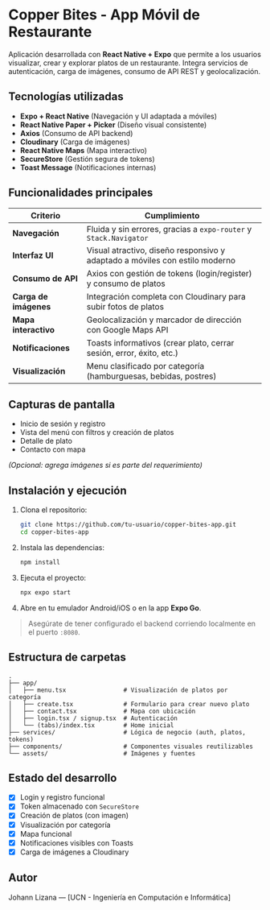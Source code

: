 # Copper Bites - App Móvil de Restaurante

Aplicación desarrollada con **React Native + Expo** que permite a los usuarios visualizar, crear y explorar platos de un restaurante. Integra servicios de autenticación, carga de imágenes, consumo de API REST y geolocalización.

## Tecnologías utilizadas

- **Expo + React Native** (Navegación y UI adaptada a móviles)
- **React Native Paper + Picker** (Diseño visual consistente)
- **Axios** (Consumo de API backend)
- **Cloudinary** (Carga de imágenes)
- **React Native Maps** (Mapa interactivo)
- **SecureStore** (Gestión segura de tokens)
- **Toast Message** (Notificaciones internas)

## Funcionalidades principales

| Criterio                  | Cumplimiento                                                                 |
|--------------------------|------------------------------------------------------------------------------|
| **Navegación**           | Fluida y sin errores, gracias a `expo-router` y `Stack.Navigator`           |
| **Interfaz UI**          | Visual atractivo, diseño responsivo y adaptado a móviles con estilo moderno |
| **Consumo de API**       | Axios con gestión de tokens (login/register) y consumo de platos            |
| **Carga de imágenes**    | Integración completa con Cloudinary para subir fotos de platos              |
| **Mapa interactivo**     | Geolocalización y marcador de dirección con Google Maps API                |
| **Notificaciones**       | Toasts informativos (crear plato, cerrar sesión, error, éxito, etc.)        |
| **Visualización**        | Menu clasificado por categoría (hamburguesas, bebidas, postres)             |

## Capturas de pantalla

- Inicio de sesión y registro
- Vista del menú con filtros y creación de platos
- Detalle de plato
- Contacto con mapa

*(Opcional: agrega imágenes si es parte del requerimiento)*

## Instalación y ejecución

1. Clona el repositorio:
   ```bash
   git clone https://github.com/tu-usuario/copper-bites-app.git
   cd copper-bites-app
   ```

2. Instala las dependencias:
   ```bash
   npm install
   ```

3. Ejecuta el proyecto:
   ```bash
   npx expo start
   ```

4. Abre en tu emulador Android/iOS o en la app **Expo Go**.

> Asegúrate de tener configurado el backend corriendo localmente en el puerto `:8080`.

## Estructura de carpetas

```
.
├── app/
│   ├── menu.tsx                # Visualización de platos por categoría
│   ├── create.tsx              # Formulario para crear nuevo plato
│   ├── contact.tsx             # Mapa con ubicación
│   ├── login.tsx / signup.tsx  # Autenticación
│   └── (tabs)/index.tsx        # Home inicial
├── services/                   # Lógica de negocio (auth, platos, tokens)
├── components/                 # Componentes visuales reutilizables
└── assets/                     # Imágenes y fuentes
```

## Estado del desarrollo

- [x] Login y registro funcional
- [x] Token almacenado con `SecureStore`
- [x] Creación de platos (con imagen)
- [x] Visualización por categoría
- [x] Mapa funcional
- [x] Notificaciones visibles con Toasts
- [x] Carga de imágenes a Cloudinary

## Autor

Johann Lizana — [UCN - Ingeniería en Computación e Informática]
